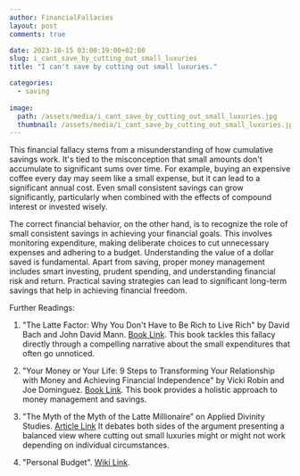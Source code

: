 ```yaml
---
author: FinancialFallacies
layout: post
comments: true

date: 2023-10-15 03:00:19:00+02:00  
slug: i_cant_save_by_cutting_out_small_luxuries
title: "I can't save by cutting out small luxuries."

categories:
  - saving
  
image:
  path: /assets/media/i_cant_save_by_cutting_out_small_luxuries.jpg
  thumbnail: /assets/media/i_cant_save_by_cutting_out_small_luxuries.jpg
---
```


This financial fallacy stems from a misunderstanding of how cumulative savings work. It's tied to the misconception that small amounts don't accumulate to significant sums over time. For example, buying an expensive coffee every day may seem like a small expense, but it can lead to a significant annual cost. Even small consistent savings can grow significantly, particularly when combined with the effects of compound interest or invested wisely.

The correct financial behavior, on the other hand, is to recognize the role of small consistent savings in achieving your financial goals. This involves monitoring expenditure, making deliberate choices to cut unnecessary expenses and adhering to a budget. Understanding the value of a dollar saved is fundamental. Apart from saving, proper money management includes smart investing, prudent spending, and understanding financial risk and return. Practical saving strategies can lead to significant long-term savings that help in achieving financial freedom.

Further Readings: 

1. "The Latte Factor: Why You Don't Have to Be Rich to Live Rich" by David Bach and John David Mann. [Book Link](https://www.amazon.com/Latte-Factor-Dont-Have-Rich/dp/1982120231).
This book tackles this fallacy directly through a compelling narrative about the small expenditures that often go unnoticed.

2. "Your Money or Your Life: 9 Steps to Transforming Your Relationship with Money and Achieving Financial Independence" by Vicki Robin and Joe Dominguez. [Book Link](https://www.amazon.com/Your-Money-Life-Transforming-Relationship/dp/0143115766).
This book provides a holistic approach to money management and savings.

4. "The Myth of the Myth of the Latte Millionaire” on Applied Divinity Studies. [Article Link](https://www.applieddivinitystudies.com/latte/)
It debates both sides of the argument presenting a balanced view where cutting out small luxuries might or might not work depending on individual circumstances.

5. "Personal Budget". [Wiki Link](https://en.wikipedia.org/wiki/Personal_budget).


